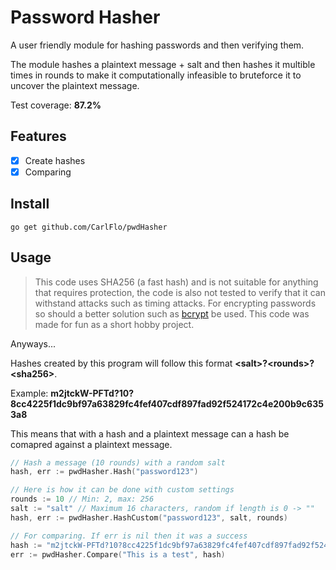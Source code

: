 # Password Hasher

A user friendly module for hashing passwords and then verifying them.

The module hashes a plaintext message + salt and then hashes it multible times in rounds to make it computationally infeasible to bruteforce it to uncover the plaintext message.

Test coverage: **87.2%**

## Features

- [X] Create hashes
- [X] Comparing

## Install

```
go get github.com/CarlFlo/pwdHasher
```

## Usage

> This code uses SHA256 (a fast hash) and is not suitable for anything that requires protection, the code is also not tested to verify that it can withstand attacks such as timing attacks. For encrypting passwords so should a better solution such as [bcrypt](https://en.wikipedia.org/wiki/Bcrypt) be used. This code was made for fun as a short hobby project.

Anyways...

Hashes created by this program will follow this format **\<salt>?\<rounds>?\<sha256>**.

Example: **m2jtckW-PFTd?10?8cc4225f1dc9bf97a63829fc4fef407cdf897fad92f524172c4e200b9c6353a8**

This means that with a hash and a plaintext message can a hash be comapred against a plaintext message.

```go
// Hash a message (10 rounds) with a random salt
hash, err := pwdHasher.Hash("password123")

// Here is how it can be done with custom settings
rounds := 10 // Min: 2, max: 256
salt := "salt" // Maximum 16 characters, random if length is 0 -> ""
hash, err := pwdHasher.HashCustom("password123", salt, rounds)

// For comparing. If err is nil then it was a success
hash := "m2jtckW-PFTd?10?8cc4225f1dc9bf97a63829fc4fef407cdf897fad92f524172c4e200b9c6353a8"
err := pwdHasher.Compare("This is a test", hash)
```